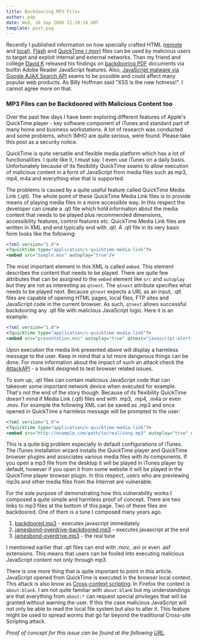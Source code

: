 ```yaml
---
title: Backdooring MP3 Files
author: pdp
date: Wed, 20 Sep 2006 21:39:18 GMT
template: post.pug
---
```


Recently I published information on how specially crafted HTML ([remote](/blog/backdooring-web-pages) and [local](/blog/web-pages-from-hell)), [Flash](/blog/backdooring-flash-objects) and [QuickTime (.mov)](/blog/backdooring-quicktime-movies) files can be used by malicious users to target and exploit internal and external networks. Than my friend and college [David K](http://michaeldaw.org) released his findings on [backdooring PDF](http://michaeldaw.org/md-hacks/backdooring-pdf-files/) documents via builtin Adobe Reader JavaScript features. Also, [JavaScript malware via Google AJAX Search API](/blog/google-search-api-worms) seams to be possible and could affect many popular web products. As Billy Hoffman said "XSS is the new hotness!". I cannot agree more on that.

### MP3 Files can be Backdoored with Malicious Content too

Over the past few days I have been exploring different features of Apple's QuickTime player - key software component of iTunes and standard part of many home and business workstations. A lot of research was conducted and some problems, which IMHO are quite serious, were found. Please take this post as a security notice.

QuickTime is quite versatile and flexible media platform which has a lot of functionalities. I quite like it, I must say. I even use iTunes on a daily basis. Unfortunately because of its flexibility QuickTime seams to allow execution of malicious content in a form of JavaScript from media files such as mp3, mp4, m4a and everything else that is supported.

The problems is caused by a quite useful feature called QuickTime Media Link (.qtl). The whole point of these QuickTime Media Link files is to provide means of playing media files in a more accessible way. In this respect the developer can create a .qtl file which hold information about the media content that needs to be played plus recommended dimensions, accessibility features, control features etc. QuickTime Media Link files are written in XML and end typically end with .qtl. A .qtl file in its very basic form looks like the following:

```xml
<?xml version="1.0">
<?quicktime type="application/x-quicktime-media-link"?>
<embed src="Sample.mov" autoplay="true"/>
```

The most important element in this XML is called `embed`. This element describes the content that needs to be played. There are quite few attributes that can be assigned to the `embed` element like `src` and `autoplay` but they are not as interesting as `qtnext`. The `qtnext` attribute specifies what needs to be played next. Because `qtnext` expects a URL as an input, .qtl files are capable of opening HTML pages, local files, FTP sites and JavaScript code in the current browser. As such, `qtnext` allows successful backdooring any .qtl file with malicious JavaScript logic. Here it is an example:

```xml
<?xml version="1.0">
<?quicktime type="application/x-quicktime-media-link"?>
<embed src="presentation.mov" autoplay="true" qtnext="javascript:alert('backdoored')"/>
```

Upon execution the media link presented above will display a harmless message to the user. Keep in mind that a lot more dangerous things can be done. For more information about the impact of such an attack check the [AttackAPI](/blog/attackapi) - a toolkit designed to test browser related issues.

To sum up, .qtl files can contain malicious JavaScript code that can takeover some important network device when executed for example. That's not the end of the story though. Because of its flexibility QuickTime doesn't mind if Media Link (.qtl) files end with .mp3, .mp4, .m4a or even .mov. For example the following XML can be saved as .mp3 and once opened in QuickTime a harmless message will be prompted to the user:

```xml
<?xml version="1.0">
<?quicktime type="application/x-quicktime-media-link"?>
<embed src="http://example.com/path/to/real/song.mp3" autoplay="true" qtnext="javascript:alert('hello from backdoor')"/>
```

This is a quite big problem especially in default configurations of iTunes. The iTunes installation wizard installs the QuickTime player and QuickTime browser plugins and associates various media files with its components. If you open a mp3 file from the desktop it will be played in iTunes player by default, however if you open it from some website it will be played in the QuickTime player browser plugin. In this respect, users who are previewing mp3s and other media files from the Internet are vulnerable.

For the sole purpose of demonstrating how this vulnerability works I composed a quite simple and harmless proof of concept. There are two links to mp3 files at the bottom of this page. Two of these files are backdoored. One of them is a tune I composed many years ago.

1. [backdoored.mp3](/files/2006/09/backdoored.mp3) - executes javascript immediately
2. [jamesbond-overdrive-backdoored.mp3](/files/2006/09/jamesbond-overdrive-backdoored.mp3) - executes javascript at the end
3. [jamesbond-overdrive.mp3](/files/2006/09/jamesbond-overdrive.mp3) - the real tune

I mentioned earlier that .qtl files can end with .mov, .avi or even .asf extensions. This means that users can be fooled into executing malicious JavaScript content not only through mp3.

There is one more thing that is quite important to point in this article. JavaScript opened from QuickTime is executed in the browser local context. This attack is also know as [Cross-context scripting](/blog/cross-context-scripting). In Firefox the context is `about:blank`. I am not quite familiar with `about:blank` but my understandings are that everything from `about:*` can request special privileges that will be granted without warning the user. If this the case malicious JavaScript will not only be able to read the local file system but also to alter it. This feature might be used to spread worms that go far beyond the traditional Cross-site Scripting attack.

_Proof of concept for this issue can be found at the following [URL](/files/2006/09/about-blank.mp3)._

